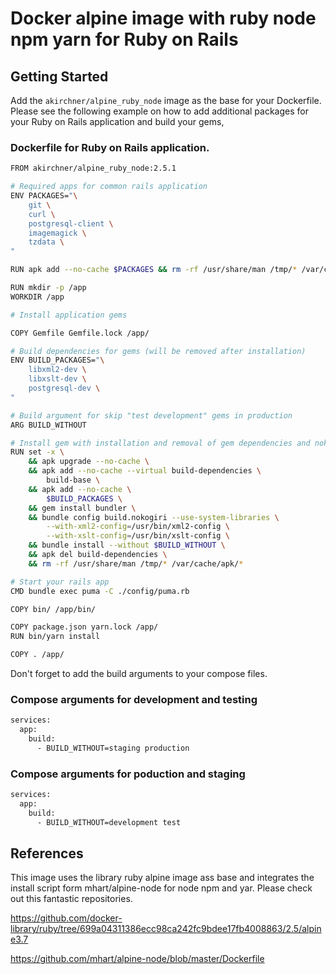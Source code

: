 # Docker alpine image with ruby node npm yarn for Ruby on Rails

Getting Started
----------------------

Add the `akirchner/alpine_ruby_node` image as the base for your Dockerfile. Please see the following
example on how to add additional packages for your Ruby on Rails application and build your gems,

### Dockerfile for Ruby on Rails application.

```bash
FROM akirchner/alpine_ruby_node:2.5.1

# Required apps for common rails application
ENV PACKAGES="\
    git \
    curl \
    postgresql-client \
    imagemagick \
    tzdata \
"

RUN apk add --no-cache $PACKAGES && rm -rf /usr/share/man /tmp/* /var/cache/apk/*

RUN mkdir -p /app
WORKDIR /app

# Install application gems

COPY Gemfile Gemfile.lock /app/

# Build dependencies for gems (will be removed after installation)
ENV BUILD_PACKAGES="\
    libxml2-dev \
    libxslt-dev \
    postgresql-dev \
"

# Build argument for skip "test development" gems in production
ARG BUILD_WITHOUT

# Install gem with installation and removal of gem dependencies and nokogiri build arguments
RUN set -x \
    && apk upgrade --no-cache \
    && apk add --no-cache --virtual build-dependencies \
        build-base \
    && apk add --no-cache \
        $BUILD_PACKAGES \
    && gem install bundler \
    && bundle config build.nokogiri --use-system-libraries \
        --with-xml2-config=/usr/bin/xml2-config \
        --with-xslt-config=/usr/bin/xslt-config \
    && bundle install --without $BUILD_WITHOUT \
    && apk del build-dependencies \
    && rm -rf /usr/share/man /tmp/* /var/cache/apk/*

# Start your rails app
CMD bundle exec puma -C ./config/puma.rb

COPY bin/ /app/bin/

COPY package.json yarn.lock /app/
RUN bin/yarn install

COPY . /app/

```

Don't forget to add the build arguments to your compose files.


### Compose arguments for development and testing

```bash
services:
  app:
    build:
      - BUILD_WITHOUT=staging production
```

### Compose arguments for poduction and staging

```bash
services:
  app:
    build:
      - BUILD_WITHOUT=development test
```

References
----------------------

This image uses the library ruby alpine image ass base and integrates the install script form
mhart/alpine-node for node npm and yar. Please check out this fantastic repositories.


https://github.com/docker-library/ruby/tree/699a04311386ecc98ca242fc9bdee17fb4008863/2.5/alpine3.7


https://github.com/mhart/alpine-node/blob/master/Dockerfile
